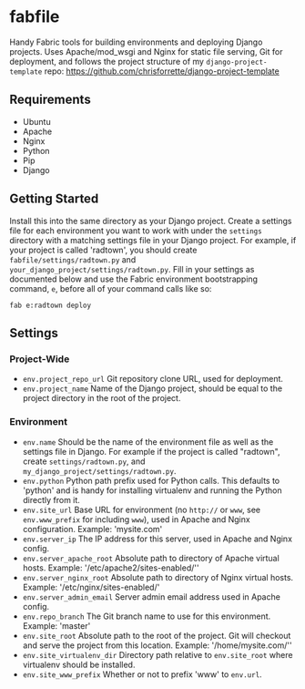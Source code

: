 # fabfile

Handy Fabric tools for building environments and deploying Django projects. Uses Apache/mod_wsgi and Nginx for static file serving, Git for deployment, and follows the project structure of my `django-project-template` repo: https://github.com/chrisforrette/django-project-template

## Requirements

* Ubuntu
* Apache
* Nginx
* Python
* Pip
* Django

## Getting Started

Install this into the same directory as your Django project. Create a settings file for each environment you want to work with under the `settings` directory with a matching settings file in your Django project. For example, if your project is called 'radtown', you should create `fabfile/settings/radtown.py` and `your_django_project/settings/radtown.py`. Fill in your settings as documented below and use the Fabric environment bootstrapping command, `e`, before all of your command calls like so:

```
fab e:radtown deploy
```

## Settings

### Project-Wide

* `env.project_repo_url` Git repository clone URL, used for deployment.
* `env.project_name` Name of the Django project, should be equal to the project directory in the root of the project.

### Environment

* `env.name` Should be the name of the environment file as well as the settings file in Django. For example if the project is called "radtown", create `settings/radtown.py`, and `my_django_project/settings/radtown.py`.
* `env.python` Python path prefix used for Python calls. This defaults to 'python' and is handy for installing virtualenv and running the Python directly from it.
* `env.site_url` Base URL for environment (no `http://` or `www`, see `env.www_prefix` for including `www`), used in Apache and Nginx configuration. Example: 'mysite.com'
* `env.server_ip` The IP address for this server, used in Apache and Nginx config.
* `env.server_apache_root` Absolute path to directory of Apache virtual hosts. Example: '/etc/apache2/sites-enabled/''
* `env.server_nginx_root` Absolute path to directory of Nginx virtual hosts. Example: '/etc/nginx/sites-enabled/'
* `env.server_admin_email` Server admin email address used in Apache config.
* `env.repo_branch` The Git branch name to use for this environment. Example: 'master'
* `env.site_root` Absolute path to the root of the project. Git will checkout and serve the project from this location. Example: '/home/mysite.com/''
* `env.site_virtualenv_dir` Directory path relative to `env.site_root` where virtualenv should be installed.
* `env.site_www_prefix` Whether or not to prefix 'www' to `env.url`.